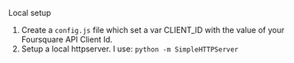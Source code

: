 Local setup


1. Create a ```config.js``` file which set a var CLIENT_ID with the value of your Foursquare API Client Id.
2. Setup a local httpserver. I use: ```python -m SimpleHTTPServer```